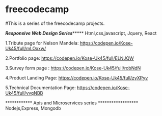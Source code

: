 # freecodecamp
#This is a series of the freecodecamp projects.

*********Responsive Web Design Series**************
Html,css,javascript, Jquery, React

1.Tribute page for Nelson Mandela: https://codepen.io/Kose-Uk45/full/mLOxxw/

2.Portfolio page: https://codepen.io/Kose-Uk45/full/ELNJQW

3.Survey form page : https://codepen.io/Kose-Uk45/full/robNdN

4.Product Landing Page: https://codepen.io/Kose-Uk45/full/zyXPyv

5.Technical Documentation Page: https://codepen.io/Kose-Uk45/full/vvqNBB

************ Apis and Microservices series ******************
Nodejs,Express, Mongodb
